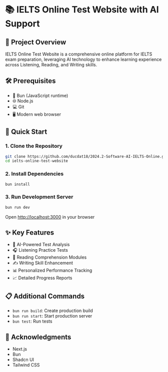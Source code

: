# 📚 IELTS Online Test Website with AI Support

## 🎯 Project Overview

IELTS Online Test Website is a comprehensive online platform for IELTS exam preparation, leveraging AI technology to enhance learning experience across Listening, Reading, and Writing skills.

## 🛠 Prerequisites

- 🧬 Bun (JavaScript runtime)
- 🌐 Node.js
- 💻 Git
- 🖥 Modern web browser

## 🚀 Quick Start

### 1. Clone the Repository
```bash
git clone https://github.com/ducdat18/2024.2-Software-AI-IELTS-Online.git
cd ielts-online-test-website
```

### 2. Install Dependencies
```bash
bun install
```

### 3. Run Development Server
```bash
bun run dev
```
Open [http://localhost:3000](http://localhost:3000) in your browser

## ✨ Key Features

- 🤖 AI-Powered Test Analysis
- 🎧 Listening Practice Tests
- 📖 Reading Comprehension Modules
- ✍️ Writing Skill Enhancement
- 📊 Personalized Performance Tracking
- 📈 Detailed Progress Reports

## 📋 Additional Commands

- `bun run build`: Create production build
- `bun run start`: Start production server
- `bun test`: Run tests

## 🙏 Acknowledgments

- Next.js
- Bun
- Shadcn UI
- Tailwind CSS
